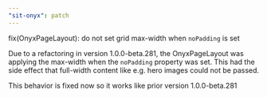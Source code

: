 ```yaml
---
"sit-onyx": patch
---
```


fix(OnyxPageLayout): do not set grid max-width when `noPadding` is set

Due to a refactoring in version 1.0.0-beta.281, the OnyxPageLayout was applying the max-width when the `noPadding` property was set.
This had the side effect that full-width content like e.g. hero images could not be passed.

This behavior is fixed now so it works like prior version 1.0.0-beta.281
